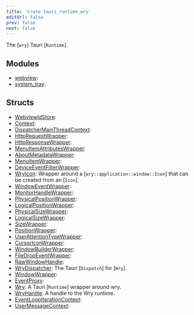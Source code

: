 ```yaml
---
title: 'Crate tauri_runtime_wry'
editUrl: false
prev: false
next: false
---
```



The [`wry`] Tauri [`Runtime`].
## Modules


- [webview](/2/reference/rust/tauri-runtime-wry/webview): 
- [system_tray](/2/reference/rust/tauri-runtime-wry/system_tray): 
## Structs


- [WebviewIdStore](/2/reference/rust/tauri-runtime-wry/WebviewIdStore): 
- [Context](/2/reference/rust/tauri-runtime-wry/Context): 
- [DispatcherMainThreadContext](/2/reference/rust/tauri-runtime-wry/DispatcherMainThreadContext): 
- [HttpRequestWrapper](/2/reference/rust/tauri-runtime-wry/HttpRequestWrapper): 
- [HttpResponseWrapper](/2/reference/rust/tauri-runtime-wry/HttpResponseWrapper): 
- [MenuItemAttributesWrapper](/2/reference/rust/tauri-runtime-wry/MenuItemAttributesWrapper): 
- [AboutMetadataWrapper](/2/reference/rust/tauri-runtime-wry/AboutMetadataWrapper): 
- [MenuItemWrapper](/2/reference/rust/tauri-runtime-wry/MenuItemWrapper): 
- [DeviceEventFilterWrapper](/2/reference/rust/tauri-runtime-wry/DeviceEventFilterWrapper): 
- [WryIcon](/2/reference/rust/tauri-runtime-wry/WryIcon): Wrapper around a [`wry::application::window::Icon`] that can be created from an [`Icon`].
- [WindowEventWrapper](/2/reference/rust/tauri-runtime-wry/WindowEventWrapper): 
- [MonitorHandleWrapper](/2/reference/rust/tauri-runtime-wry/MonitorHandleWrapper): 
- [PhysicalPositionWrapper](/2/reference/rust/tauri-runtime-wry/PhysicalPositionWrapper): 
- [LogicalPositionWrapper](/2/reference/rust/tauri-runtime-wry/LogicalPositionWrapper): 
- [PhysicalSizeWrapper](/2/reference/rust/tauri-runtime-wry/PhysicalSizeWrapper): 
- [LogicalSizeWrapper](/2/reference/rust/tauri-runtime-wry/LogicalSizeWrapper): 
- [SizeWrapper](/2/reference/rust/tauri-runtime-wry/SizeWrapper): 
- [PositionWrapper](/2/reference/rust/tauri-runtime-wry/PositionWrapper): 
- [UserAttentionTypeWrapper](/2/reference/rust/tauri-runtime-wry/UserAttentionTypeWrapper): 
- [CursorIconWrapper](/2/reference/rust/tauri-runtime-wry/CursorIconWrapper): 
- [WindowBuilderWrapper](/2/reference/rust/tauri-runtime-wry/WindowBuilderWrapper): 
- [FileDropEventWrapper](/2/reference/rust/tauri-runtime-wry/FileDropEventWrapper): 
- [RawWindowHandle](/2/reference/rust/tauri-runtime-wry/RawWindowHandle): 
- [WryDispatcher](/2/reference/rust/tauri-runtime-wry/WryDispatcher): The Tauri [`Dispatch`] for [`Wry`].
- [WindowWrapper](/2/reference/rust/tauri-runtime-wry/WindowWrapper): 
- [EventProxy](/2/reference/rust/tauri-runtime-wry/EventProxy): 
- [Wry](/2/reference/rust/tauri-runtime-wry/Wry): A Tauri [`Runtime`] wrapper around wry.
- [WryHandle](/2/reference/rust/tauri-runtime-wry/WryHandle): A handle to the Wry runtime.
- [EventLoopIterationContext](/2/reference/rust/tauri-runtime-wry/EventLoopIterationContext): 
- [UserMessageContext](/2/reference/rust/tauri-runtime-wry/UserMessageContext): 